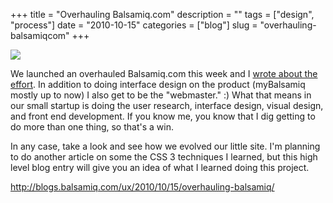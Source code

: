 +++
title = "Overhauling Balsamiq.com"
description = ""
tags = ["design", "process"]
date = "2010-10-15"
categories = ["blog"]
slug = "overhauling-balsamiqcom"
+++



  <div class="notebook-screenshot"><a href="http://blogs.balsamiq.com/ux/2010/10/15/overhauling-balsamiq/"><img src="/media/bluga/wt4cb905716017f_large.jpg"/></a></div><p>We launched an overhauled Balsamiq.com this week and I <a href="http://blogs.balsamiq.com/ux/2010/10/15/overhauling-balsamiq/">wrote about the effort</a>. In addition to doing interface design on the product (myBalsamiq mostly up to now) I also get to be the &quot;webmaster.&quot; :) What that means in our small startup is doing the user research, interface design, visual design, and front end development. If you know me, you know that I dig getting to do more than one thing, so that's a win.</p>

<p>In any case, take a look and see how we evolved our little site. I'm planning to do another article on some the CSS 3 techniques I learned, but this high level blog entry will give you an idea of what I learned doing this project.</p>

    
  <a href="http://blogs.balsamiq.com/ux/2010/10/15/overhauling-balsamiq/">http://blogs.balsamiq.com/ux/2010/10/15/overhauling-balsamiq/</a>
